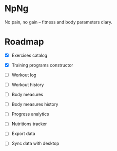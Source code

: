 # NpNg
No pain, no gain – fitness and body parameters diary.

# Roadmap
- [x] Exercises catalog
- [x] Training programs constructor
- [ ] Workout log
- [ ] Workout history
- [ ] Body measures
- [ ] Body measures history
- [ ] Progress analytics
- [ ] Nutritions tracker
- [ ] Export data
- [ ] Sync data with desktop 
  
